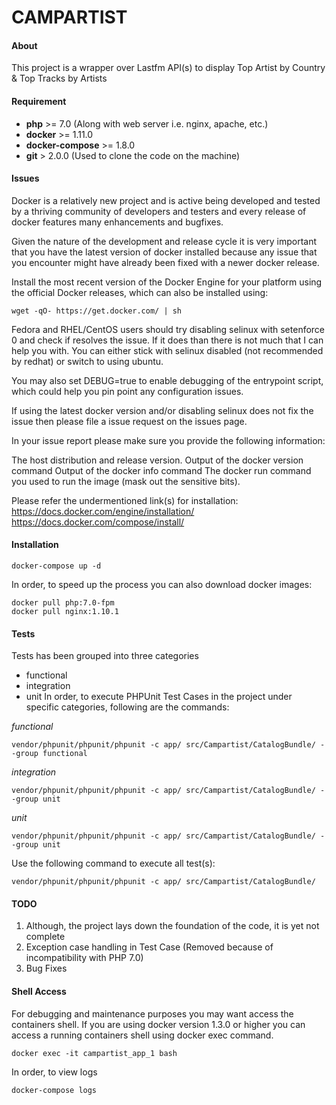 # CAMPARTIST

#### About
This project is a wrapper over Lastfm API(s) to display Top Artist by Country & Top Tracks by Artists

#### Requirement

* **php** >= 7.0 (Along with web server i.e. nginx, apache, etc.)
* **docker** >= 1.11.0
* **docker-compose** >= 1.8.0
* **git** > 2.0.0 (Used to clone the code on the machine)

#### Issues
Docker is a relatively new project and is active being developed and tested by a thriving community of developers and testers and every release of docker features many enhancements and bugfixes.

Given the nature of the development and release cycle it is very important that you have the latest version of docker installed because any issue that you encounter might have already been fixed with a newer docker release.

Install the most recent version of the Docker Engine for your platform using the official Docker releases, which can also be installed using:
```
wget -qO- https://get.docker.com/ | sh
```
Fedora and RHEL/CentOS users should try disabling selinux with setenforce 0 and check if resolves the issue. If it does than there is not much that I can help you with. You can either stick with selinux disabled (not recommended by redhat) or switch to using ubuntu.

You may also set DEBUG=true to enable debugging of the entrypoint script, which could help you pin point any configuration issues.

If using the latest docker version and/or disabling selinux does not fix the issue then please file a issue request on the issues page.

In your issue report please make sure you provide the following information:

The host distribution and release version.
Output of the docker version command
Output of the docker info command
The docker run command you used to run the image (mask out the sensitive bits).

Please refer the undermentioned link(s) for installation:
https://docs.docker.com/engine/installation/
https://docs.docker.com/compose/install/

#### Installation

```
docker-compose up -d
```

In order, to speed up the process you can also download docker images:
```
docker pull php:7.0-fpm
docker pull nginx:1.10.1
```

#### Tests
Tests has been grouped into three categories
- functional
- integration
- unit
In order, to execute PHPUnit Test Cases in the project under specific categories, following are the commands:

*functional*
```
vendor/phpunit/phpunit/phpunit -c app/ src/Campartist/CatalogBundle/ --group functional
```

*integration*
```
vendor/phpunit/phpunit/phpunit -c app/ src/Campartist/CatalogBundle/ --group unit
```

*unit*
```
vendor/phpunit/phpunit/phpunit -c app/ src/Campartist/CatalogBundle/ --group unit
```

Use the following command to execute all test(s):
```
vendor/phpunit/phpunit/phpunit -c app/ src/Campartist/CatalogBundle/
```

#### TODO
1. Although, the project lays down the foundation of the code, it is yet not complete
2. Exception case handling in Test Case (Removed because of incompatibility with PHP 7.0)
3. Bug Fixes

#### Shell Access
For debugging and maintenance purposes you may want access the containers shell. If you are using docker version 1.3.0 or higher you can access a running containers shell using docker exec command.
```
docker exec -it campartist_app_1 bash
```

In order, to view logs
```
docker-compose logs
```